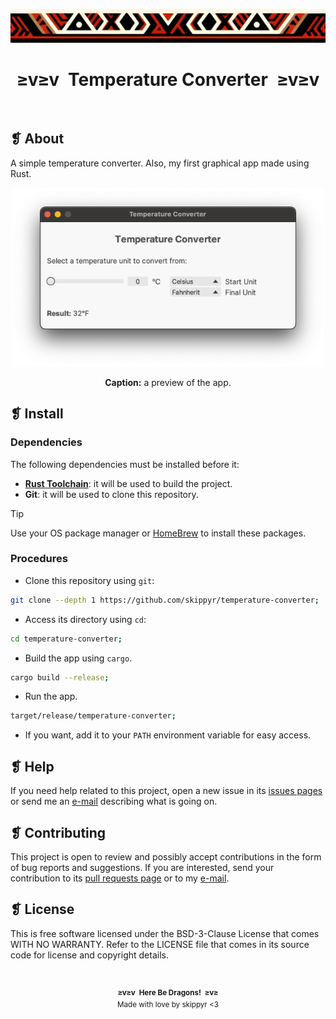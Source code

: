 <p align="center">
  <img alt="" src="assets/ornament.png" width=1020 />
</p>
<h1 align="center">≥v≥v&ensp;Temperature Converter&ensp;≥v≥v</h1>
<p align="center">
  <img alt="" src="https://img.shields.io/github/license/skippyr/temperature-converter?style=plastic&label=%E2%89%A5%20license&labelColor=%2324130e&color=%23b8150d" />
  &nbsp;
  <img alt="" src="https://img.shields.io/github/v/tag/skippyr/temperature-converter?style=plastic&label=%E2%89%A5%20tag&labelColor=%2324130e&color=%23b8150d" />
  &nbsp;
  <img alt="" src="https://img.shields.io/github/commit-activity/t/skippyr/temperature-converter?style=plastic&label=%E2%89%A5%20commits&labelColor=%2324130e&color=%23b8150d" />
  &nbsp;
  <img alt="" src="https://img.shields.io/github/stars/skippyr/temperature-converter?style=plastic&label=%E2%89%A5%20stars&labelColor=%2324130e&color=%23b8150d" />
</p>

## ❡ About

A simple temperature converter. Also, my first graphical app made using Rust.

<p align="center">
  <img alt="" src="assets/preview.png" width=500 />
</p>
<p align="center"><strong>Caption:</strong> a preview of the app.</p>

## ❡ Install

### Dependencies

The following dependencies must be installed before it:

- [**Rust Toolchain**](https://www.rust-lang.org): it will be used to build the project.
- **Git**: it will be used to clone this repository.

> [!TIP]
> Use your OS package manager or [HomeBrew](https://brew.sh) to install these packages.

### Procedures

- Clone this repository using `git`:

```zsh
git clone --depth 1 https://github.com/skippyr/temperature-converter;
```

- Access its directory using `cd`:

```zsh
cd temperature-converter;
```

- Build the app using `cargo`.

```zsh
cargo build --release;
```

- Run the app.

```zsh
target/release/temperature-converter;
```

- If you want, add it to your `PATH` environment variable for easy access.

## ❡ Help

If you need help related to this project, open a new issue in its [issues pages](https://github.com/skippyr/temperature-converter/issues) or send me an [e-mail](mailto:skippyr.developer@icloud.com) describing what is going on.

## ❡ Contributing

This project is open to review and possibly accept contributions in the form of bug reports and suggestions. If you are interested, send your contribution to its [pull requests page](https://github.com/skippyr/temperature-converter/pulls) or to my [e-mail](mailto:skippyr.developer@icloud.com).

## ❡ License

This is free software licensed under the BSD-3-Clause License that comes WITH NO WARRANTY. Refer to the LICENSE file that comes in its source code for license and copyright details.

&ensp;
<p align="center"><sup><strong>≥v≥v&ensp;Here Be Dragons!&ensp;≥v≥</strong><br />Made with love by skippyr <3</sup></p>
